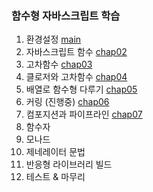 ### 함수형 자바스크립트 학습

1. 환경설정
   [main](https://github.com/GoodListener/functional-study/tree/main)
2. 자바스크립트 함수
   [chap02](https://github.com/GoodListener/functional-study/tree/chap02)
3. 고차함수
   [chap03](https://github.com/GoodListener/functional-study/tree/chap03)
4. 클로저와 고차함수
   [chap04](https://github.com/GoodListener/functional-study/tree/chap04)
5. 배열로 함수형 다루기
   [chap05](https://github.com/GoodListener/functional-study/tree/chap05)
6. 커링 (진행중)
   [chap06](https://github.com/GoodListener/functional-study/tree/chap06)
7. 컴포지션과 파이프라인
   [chap07](https://github.com/GoodListener/functional-study/tree/chap07)
8. 함수자
9. 모나드
10. 제네레이터 문법
11. 반응형 라이브러리 빌드
12. 테스트 & 마무리
